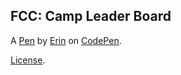 FCC: Camp Leader Board
----------------------


A [Pen](https://codepen.io/ErinLynn2181/pen/wJMgVO) by [Erin](http://codepen.io/ErinLynn2181) on [CodePen](http://codepen.io/).

[License](https://codepen.io/ErinLynn2181/pen/wJMgVO/license).